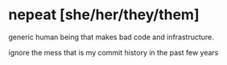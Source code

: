 # nepeat [she/her/they/them]

generic human being that makes bad code and infrastructure.

ignore the mess that is my commit history in the past few years
